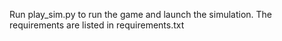 Run play_sim.py to run the game and launch the simulation. The requirements are listed in requirements.txt
